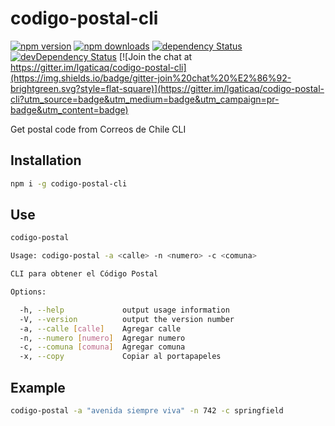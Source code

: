 # codigo-postal-cli

[![npm version](https://img.shields.io/npm/v/codigo-postal-cli.svg?style=flat-square)](https://www.npmjs.com/package/codigo-postal-cli)
[![npm downloads](https://img.shields.io/npm/dm/codigo-postal-cli.svg?style=flat-square)](https://www.npmjs.com/package/codigo-postal-cli)
[![dependency Status](https://img.shields.io/david/lgaticaq/codigo-postal-cli.svg?style=flat-square)](https://david-dm.org/lgaticaq/codigo-postal-cli#info=dependencies)
[![devDependency Status](https://img.shields.io/david/dev/lgaticaq/codigo-postal-cli.svg?style=flat-square)](https://david-dm.org/lgaticaq/codigo-postal-cli#info=devDependencies)
[![Join the chat at https://gitter.im/lgaticaq/codigo-postal-cli](https://img.shields.io/badge/gitter-join%20chat%20%E2%86%92-brightgreen.svg?style=flat-square)](https://gitter.im/lgaticaq/codigo-postal-cli?utm_source=badge&utm_medium=badge&utm_campaign=pr-badge&utm_content=badge)

Get postal code from Correos de Chile CLI

## Installation

```bash
npm i -g codigo-postal-cli
```

## Use

```bash
codigo-postal

Usage: codigo-postal -a <calle> -n <numero> -c <comuna>

CLI para obtener el Código Postal

Options:

  -h, --help             output usage information
  -V, --version          output the version number
  -a, --calle [calle]    Agregar calle
  -n, --numero [numero]  Agregar numero
  -c, --comuna [comuna]  Agregar comuna
  -x, --copy             Copiar al portapapeles
```

## Example

```bash
codigo-postal -a "avenida siempre viva" -n 742 -c springfield
```
